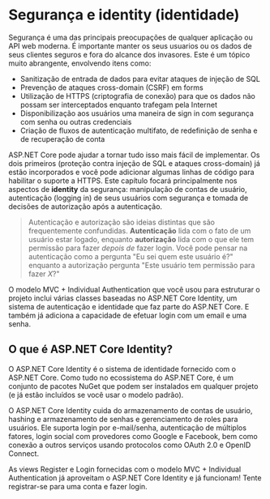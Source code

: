 # Segurança e identity (identidade)

Segurança é uma das principais preocupações de qualquer aplicação ou API web moderna. É importante manter os seus usuarios ou os dados de seus clientes seguros e fora do alcance dos invasores. Este é um tópico muito abrangente, envolvendo itens como:

* Sanitização de entrada de dados para evitar ataques de injeção de SQL
* Prevenção de ataques cross-domain (CSRF) em forms
* Utilização de HTTPS (criptografia de conexão) para que os dados não possam ser interceptados enquanto trafegam pela Internet
* Disponibilização aos usuários uma maneira de sign in com segurança com senha ou outras credenciais
* Criação de fluxos de autenticação multifato, de redefinição de senha e de recuperação de conta

ASP.NET Core pode ajudar a tornar tudo isso mais fácil de implementar. Os dois primeiros (proteção contra injeção de SQL e ataques cross-domain) já estão incorporados e você pode adicionar algumas linhas de código para habilitar o suporte a HTTPS. Este capítulo focará principalmente nos aspectos de **identity** da segurança: manipulação de contas de usuário, autenticação (logging in) de seus usuários com segurança e tomada de decisões de autorização após a autenticação.

> Autenticação e autorização são ideias distintas que são frequentemente confundidas. **Autenticação** lida com o fato de um usuário estar logado, enquanto **autorização** lida com o que ele tem permissão para fazer *depois de* fazer login. Você pode pensar na autenticação como a pergunta "Eu sei quem este usuário é?" enquanto a autorização pergunta "Este usuário tem permissão para fazer *X*?"

O modelo MVC + Individual Authentication que você usou para estruturar o projeto inclui várias classes baseadas no ASP.NET Core Identity, um sistema de autenticação e identidade que faz parte do ASP.NET Core. E também já adiciona a capacidade de efetuar login com um email e uma senha.

## O que é ASP.NET Core Identity?

O ASP.NET Core Identity é o sistema de identidade fornecido com o ASP.NET Core. Como tudo no ecossistema do ASP.NET Core, é um conjunto de pacotes NuGet que podem ser instalados em qualquer projeto (e já estão incluídos se você usar o modelo padrão).

O ASP.NET Core Identity cuida do armazenamento de contas de usuário, hashing e armazenamento de senhas e gerenciamento de roles para usuários. Ele suporta login por e-mail/senha, autenticação de múltiplos fatores, login social com provedores como Google e Facebook, bem como conexão a outros serviços usando protocolos como OAuth 2.0 e OpenID Connect.

As views Register e Login fornecidas com o modelo MVC + Individual Authentication já aproveitam o ASP.NET Core Identity e já funcionam! Tente registrar-se para uma conta e fazer login.
